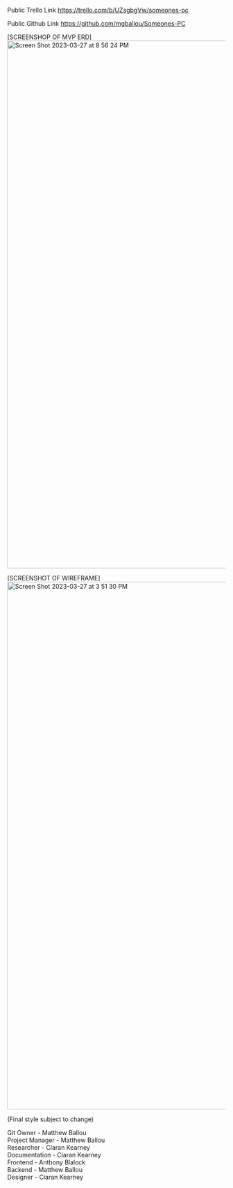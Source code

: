 Public Trello Link
https://trello.com/b/UZsgbgVw/someones-pc

Public Github Link
https://github.com/mgballou/Someones-PC

[SCREENSHOP OF MVP ERD]
<img width="1213" alt="Screen Shot 2023-03-27 at 8 56 24 PM" src="https://user-images.githubusercontent.com/125108218/228099417-4942b494-6edc-4717-ba0f-5f4fc5922bb9.png">


[SCREENSHOT OF WIREFRAME]
<img width="1213" alt="Screen Shot 2023-03-27 at 3 51 30 PM" src="https://user-images.githubusercontent.com/125108218/228099448-11c493ea-cf4d-481b-a812-b126024b4b89.png">


(Final style subject to change)

Git Owner - Matthew Ballou  
Project Manager - Matthew Ballou  
Researcher - Ciaran Kearney  
Documentation - Ciaran Kearney  
Frontend - Anthony Blalock  
Backend - Matthew Ballou  
Designer - Ciaran Kearney  
